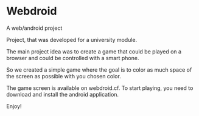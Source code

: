 # Webdroid
A web/android project

Project, that was developed for a university module.

The main project idea was to create a game that could be played on a browser and could be controlled with a smart phone.

So we created a simple game where the goal is to color as much space of the screen as possible with you chosen color. 

The game screen is available on webdroid.cf. To start playing, you need to download and install the android application.

Enjoy!
